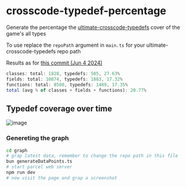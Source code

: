 # crosscode-typedef-percentage
Generate the percentage the [ultimate-crosscode-typedefs](https://github.com/CCDirectLink/ultimate-crosscode-typedefs) cover of the game's all types  

To use replace the `repoPath` argument in `main.ts` for your ultimate-crosscode-typedefs repo path  

Results as for [this commit (Jun 4 2024)](https://github.com/krypciak/ultimate-crosscode-typedefs/commit/cd3d249eef2b4f36e8f66e51c15259b40c001cbc)
```js
classes: total: 1828, typedefs: 505, 27.63%
fields: total: 10874, typedefs: 1883, 17.32%
functions: total: 8580, typedefs: 1489, 17.35%
total (avg % of classes + fields + functions): 20.77%
```

## Typedef coverage over time

![image](https://github.com/user-attachments/assets/44965ed1-3a41-47a3-9659-88c0144dc5a9)



### Genereting the graph

```bash
cd graph
# grap latest data, remember to change the repo path in this file
bun generateDataPoints.ts
# start parcel web server
npm run dev
# now visit the page and grap a screenshot
```
